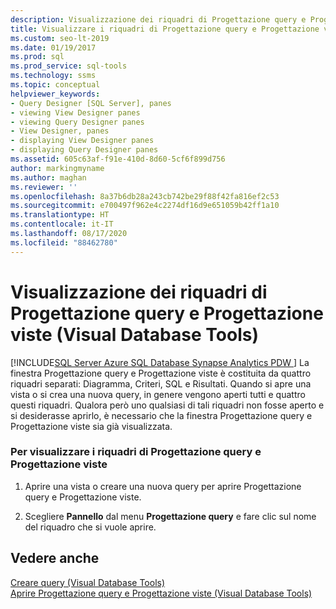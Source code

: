 ```yaml
---
description: Visualizzazione dei riquadri di Progettazione query e Progettazione viste (Visual Database Tools)
title: Visualizzare i riquadri di Progettazione query e Progettazione viste
ms.custom: seo-lt-2019
ms.date: 01/19/2017
ms.prod: sql
ms.prod_service: sql-tools
ms.technology: ssms
ms.topic: conceptual
helpviewer_keywords:
- Query Designer [SQL Server], panes
- viewing View Designer panes
- viewing Query Designer panes
- View Designer, panes
- displaying View Designer panes
- displaying Query Designer panes
ms.assetid: 605c63af-f91e-410d-8d60-5cf6f899d756
author: markingmyname
ms.author: maghan
ms.reviewer: ''
ms.openlocfilehash: 8a37b6db28a243cb742be29f88f42fa816ef2c53
ms.sourcegitcommit: e700497f962e4c2274df16d9e651059b42ff1a10
ms.translationtype: HT
ms.contentlocale: it-IT
ms.lasthandoff: 08/17/2020
ms.locfileid: "88462780"
---
```

# <a name="display-query-and-view-designer-panes-visual-database-tools"></a>Visualizzazione dei riquadri di Progettazione query e Progettazione viste (Visual Database Tools)
[!INCLUDE[SQL Server Azure SQL Database Synapse Analytics PDW ](../../includes/applies-to-version/sql-asdb-asdbmi-asa-pdw.md)]
La finestra Progettazione query e Progettazione viste è costituita da quattro riquadri separati: Diagramma, Criteri, SQL e Risultati. Quando si apre una vista o si crea una nuova query, in genere vengono aperti tutti e quattro questi riquadri. Qualora però uno qualsiasi di tali riquadri non fosse aperto e si desiderasse aprirlo, è necessario che la finestra Progettazione query e Progettazione viste sia già visualizzata.  
  
### <a name="to-display-query-and-view-designer-panes"></a>Per visualizzare i riquadri di Progettazione query e Progettazione viste  
  
1.  Aprire una vista o creare una nuova query per aprire Progettazione query e Progettazione viste.  
  
2.  Scegliere **Pannello** dal menu **Progettazione query** e fare clic sul nome del riquadro che si vuole aprire.  
  
## <a name="see-also"></a>Vedere anche  
[Creare query &#40;Visual Database Tools&#41;](../../ssms/visual-db-tools/create-queries-visual-database-tools.md)  
[Aprire Progettazione query e Progettazione viste &#40;Visual Database Tools&#41;](../../ssms/visual-db-tools/open-the-query-and-view-designer-visual-database-tools.md)  
  
